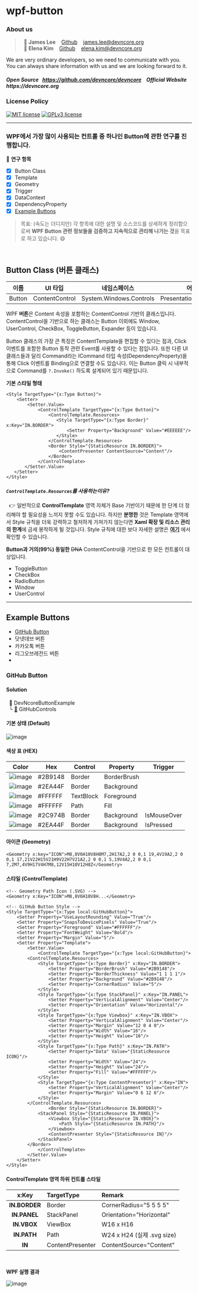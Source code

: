 # wpf-button
### About us

> &nbsp; :adult: __James Lee__ &nbsp;&nbsp; [Github](https://github.com/devncore-james) &nbsp;&nbsp; james.lee@devncore.org  
> &nbsp; :woman: __Elena Kim__ &nbsp;&nbsp; [Github](https://github.com/devncore-elena) &nbsp;&nbsp; elena.kim@devncore.org

We are very ordinary developers, so we need to communicate with you.   
You can always share information with us and we are looking forward to it.  

##### _Open Source &nbsp; https://github.com/devncore/devncore   &nbsp;&nbsp;   Official Website &nbsp; https://devncore.org_ 

### License Policy
[![MIT license](https://img.shields.io/badge/License-MIT-blue.svg)](https://lbesson.mit-license.org/)
[![GPLv3 license](https://img.shields.io/badge/License-GPLv3-blue.svg)](http://perso.crans.org/besson/LICENSE.html)

***

### WPF에서 가장 많이 사용되는 컨트롤 중 하나인 Button에 관한 연구를 진행합니다.

📖 **연구 항목**
- [x] Button Class
- [x] Template
- [x] Geometry
- [x] Trigger
- [x] DataContext
- [x] DependencyProperty
- [x] [Example Buttons](#example-buttons)

> 목표: (속도는 더디지만) 각 항목에 대한 설명 및 소스코드를 상세하게 정리함으로써 **WPF Button 관련 정보들을 검증하고 지속적으로 관리해 나가는 것**을 목표로 하고 있습니다. :smile:
<br />

## Button Class (버튼 클래스) 

| 이름 | UI 타입 | 네임스페이스 | 어셈블리 |
| :-----------: | :----: | :-------------------: | :---------------: |
| Button | ContentControl | System.Windows.Controls | PresentationFramework.dll |

WPF **버튼**은 Content 속성을 포함하는 ContentControl 기반의 클래스입니다. ContentControl을 기반으로 하는 클래스는 Button 이외에도 Window, UserControl, CheckBox, ToggleButton, Expander 등이 있습니다.

Button 클래스의 가장 큰 특징은 ContentTemplate을 편집할 수 있다는 점과, Click 이벤트를 포함한 Button 동작 관련 Event를 사용할 수 있다는 점입니다. 또한 다른 UI 클래스들과 달리 Command라는 ICommand 타입 속성(DependencyProperty)을 통해 Click 이벤트를 Binding으로 연결할 수도 있습니다. 이는 Button 클릭 시 내부적으로 Command를 `?.Invoke()` 하도록 설계되어 있기 때문입니다.

**기본 스타일 형태** 

```xaml
<Style TargetType="{x:Type Button}">
    <Setter>
        <Setter.Value>
            <ControlTemplate TargetType="{x:Type Button}">
                <ControlTemplate.Resources>
                   <Style TargetType="{x:Type Border}" x:Key="IN.BORDER">
                       <Setter Property="Background" Value="#EEEEEE"/>
                   </Style>
                </ControlTemplate.Resources>
                <Border Style="{StaticResource IN.BORDER}">                    
                    <ContentPresenter ContentSource="Content"/>
                </Border>
            </ControlTemplate>
       </Setter.Value>
   </Setter>
</Style>
```
#### _`ControlTemplate.Resources`를 사용하는이유?_
&nbsp; 👉 일반적으로 **ControlTemplate** 영역 자체가 Base 기반이기 때문에 한 단계 더 정리해야 할 필요성을 느끼지 못할 수도 있습니다. 하지만 **분명한** 것은 Template 영역에서 Style 규칙을 더욱 강력하고 철저하게 가져가지 않는다면 **Xaml 확장 및 리소스 관리의 한계**에 금세 봉착하게 될 것입니다. Style 규칙에 대한 보다 자세한 설명은 **[여기](https://github.com/devncore/wpf-code-rules)** 에서 확인할 수 있습니다.

**Button과 거의(99%) 동일한** ~~DNA~~
ContentControl을 기반으로 한 모든 컨트롤이 대상입니다.
- ToggleButton
- CheckBox
- RadioButton
- Window
- UserControl

***

## Example Buttons
- [GitHub Button](#github-button)
- 닷넷데브 버튼
- 카카오톡 버튼
- 리그오브레전드 버튼
- 

### GitHub Button

#### Solution
&nbsp; 📁 DevNcoreButtonExample  
&nbsp;&nbsp;└ [:open_file_folder:](https://github.com/devncore/wpf-button/tree/main/DevNcoreButtonExample/GitHubControls) GitHubControls

#### 기본 상태 (Default)
![image](https://user-images.githubusercontent.com/52397976/114562527-8766cf00-9ca9-11eb-8a5a-50976c6025fa.png)

#### 색상 표 (HEX)
| Color | Hex | Control  | Property | Trigger |
| :---: | --- | -------- | -------- | ------- |
| ![image](https://user-images.githubusercontent.com/52397976/114568404-0dd1df80-9caf-11eb-8a92-f871843069fa.png) | #2B9148 | Border    | BorderBrush |             |
| ![image](https://user-images.githubusercontent.com/52397976/114568356-03afe100-9caf-11eb-9215-417e293c3e38.png) | #2EA44F | Border    | Background  |             |
| ![image](https://user-images.githubusercontent.com/52397976/114568280-f4c92e80-9cae-11eb-85b4-eefd7314c143.png) | #FFFFFF | TextBlock | Foreground  |             |
| ![image](https://user-images.githubusercontent.com/52397976/114568280-f4c92e80-9cae-11eb-85b4-eefd7314c143.png) | #FFFFFF | Path      | Fill        |             |
| ![image](https://user-images.githubusercontent.com/52397976/114568711-55f10200-9caf-11eb-813b-126a4b8f7dbe.png) | #2C974B | Border    | Background  | IsMouseOver |
| ![image](https://user-images.githubusercontent.com/52397976/114568356-03afe100-9caf-11eb-9215-417e293c3e38.png) | #2EA44F | Border    | Background  | IsPressed   |

#### 아이콘 (Geometry)  
```xaml
<Geometry x:key="ICON">M8,8V6H10V8H8M7,2H17A2,2 0 0,1 19,4V19A2,2 0 0,1 17,21V22H15V21H9V22H7V21A2,2 0 0,1 5,19V4A2,2 0 0,1 7,2M7,4V9H17V4H7M8,12V15H10V12H8Z</Geometry>
```
 
#### 스타일 (ControlTemplate) 
```xaml
<!-- Geometry Path Icon (.SVG) -->
<Geometry x:Key="ICON">M8,8V6H10V8H...</Geometry>

<!-- GitHub Button Style -->
<Style TargetType="{x:Type local:GitHubButton}">
	<Setter Property="UseLayoutRounding" Value="True"/>
	<Setter Property="SnapsToDevicePixels" Value="True"/>
	<Setter Property="Foreground" Value="#FFFFFF"/>
	<Setter Property="FontWeight" Value="Bold"/>
	<Setter Property="Margin" Value="5"/>
	<Setter Property="Template">
        <Setter.Value>
            <ControlTemplate TargetType="{x:Type local:GitHubButton}">
		<ControlTemplate.Resources>
			<Style TargetType="{x:Type Border}" x:Key="IN.BORDER">
				<Setter Property="BorderBrush" Value="#2B9148"/>
				<Setter Property="BorderThickness" Value="1 1 1 1"/>
				<Setter Property="Background" Value="#2B9148"/>
				<Setter Property="CornerRadius" Value="5"/>
			</Style>
			<Style TargetType="{x:Type StackPanel}" x:Key="IN.PANEL">
				<Setter Property="VerticalAlignment" Value="Center"/>
				<Setter Property="Orientation" Value="Horizontal"/>
			</Style>
			<Style TargetType="{x:Type Viewbox}" x:Key="IN.VBOX">
				<Setter Property="VerticalAlignment" Value="Center"/>
				<Setter Property="Margin" Value="12 0 4 0"/>
				<Setter Property="Width" Value="16"/>
				<Setter Property="Height" Value="16"/>
			</Style>
			<Style TargetType="{x:Type Path}" x:Key="IN.PATH">
				<Setter Property="Data" Value="{StaticResource ICON}"/>
				<Setter Property="Width" Value="24"/>
				<Setter Property="Height" Value="24"/>
				<Setter Property="Fill" Value="#FFFFFF"/>
			</Style>
			<Style TargetType="{x:Type ContentPresenter}" x:Key="IN">
				<Setter Property="VerticalAlignment" Value="Center"/>
				<Setter Property="Margin" Value="0 6 12 6"/>
			</Style>
		</ControlTemplate.Resources>
                <Border Style="{StaticResource IN.BORDER}">
			<StackPanel Style="{StaticResource IN.PANEL}">
				<Viewbox Style="{StaticResource IN.VBOX}">
					<Path Style="{StaticResource IN.PATH}"/>
				</Viewbox>
				<ContentPresenter Style="{StaticResource IN}"/>
			</StackPanel>
		</Border>
            </ControlTemplate>
        </Setter.Value>
    </Setter>
</Style>
```

#### ControlTemplate 영역 하위 컨트롤 스타일
| x:Key | TargetType | Remark |
| :---: | :-------------- | :--------|
| **IN.BORDER** | Border | CornerRadius="5 5 5 5"|
| **IN.PANEL** | StackPanel | Orientation="Horizontal" |
| **IN.VBOX** | ViewBox | W16 x H16 |
| **IN.PATH** | Path | W24 x H24 (실제 .svg size) |
| **IN** | ContentPresenter | ContentSource="Content" |
 <br/>

**WPF 실행 결과**

![image](https://user-images.githubusercontent.com/52397976/114562040-18897600-9ca9-11eb-80a6-737778d4cd51.png)
